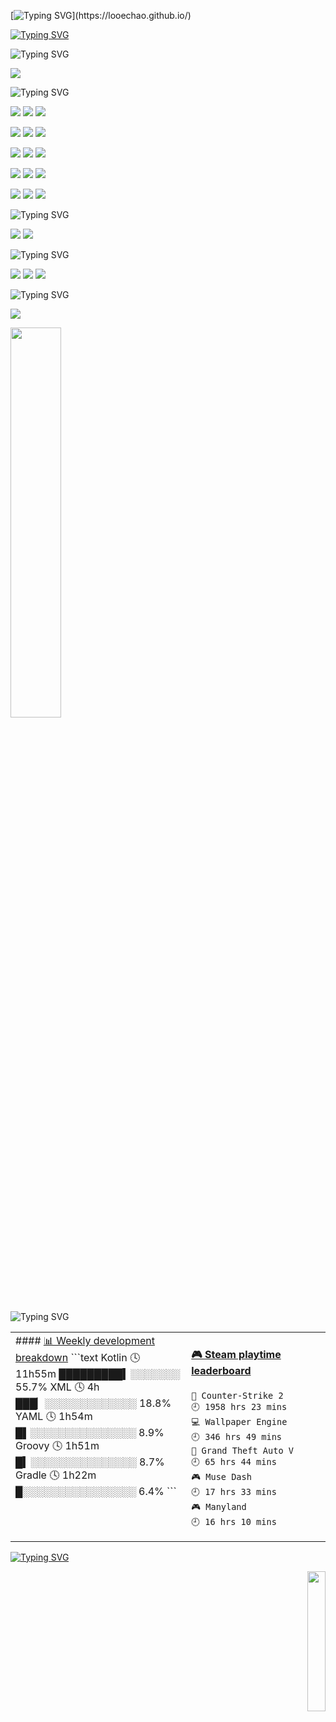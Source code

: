 [![Typing SVG](https://readme-typing-svg.demolab.com?font=Rubik+Spray+Paint&size=40&duration=1500&pause=1000&color=0761F7&vCenter=true&random=false&width=550&height=50&lines=HI%2C+I'm+looechao.;Follow+me+on+github.)](https://looechao.github.io/)

[![Typing SVG](https://readme-typing-svg.demolab.com?font=Fira+Code&size=10&duration=1&pause=1000&color=0761F7&vCenter=true&random=false&width=1000&height=10&lines=----------------------------------------------------------------------------------------------------------------------------------------------------------------------------------)]()



![Typing SVG](https://readme-typing-svg.demolab.com?font=Kanit&weight=600&duration=0.1&pause=1000&color=0761F7&vCenter=true&random=false&width=1000&height=20&lines=About+me)

 [![](https://img.shields.io/badge/A%20life%E2%80%93long%20student-grey?style=flat-square)]()

![Typing SVG](https://readme-typing-svg.demolab.com?font=Kanit&weight=500&duration=0.1&pause=1000&color=0761F7&vCenter=true&random=false&width=1000&height=20&lines=Platform+and+Devices)

[![](https://img.shields.io/badge/macOS%20Sequoia-grey?style=flat-square&logo=Apple&logoColor=white)](https://www.apple.com/tw/macos/macos-sequoia/) [![](https://img.shields.io/badge/Windows-11-4e9eee?style=flat-square&logo=windows&logoColor=blue)](https://en.wikipedia.org/wiki/Windows_11) [![](https://img.shields.io/badge/OS-Fedora%2040-grey?style=flat-square&logo=fedora&logoColor=blue)](https://fedoraproject.org/)

[![](https://img.shields.io/badge/IDE-Vim-grean?style=flat-square&logo=vim&logoColor=blue)](https://www.vim.org/) [![](https://img.shields.io/badge/IDE-Visual%20Studio%20Code-blue?style=flat-square&logo=vscode&logoColor=blue)](https://code.visualstudio.com/docs/introvideos/basics)  [![](https://img.shields.io/badge/IDE-Android%20Studio-blue?style=flat-square&logo=android-studio&logoColor=ffffff)](https://developer.android.com/studio) 

[![](https://img.shields.io/badge/Thinkpad-X230-2E77BC?style=flat-square&logo=thinkpad&logoColor=red)](https://psref.lenovo.com/syspool/Sys/PDF/withdrawnbook/ThinkPad_X230.pdf) [![](https://img.shields.io/badge/YOGA-Slim-grey?style=flat-square&logo=lenovo&logoColor=white)](https://laptopmedia.com/laptop-specs/lenovo-yoga-slim-7-pro-14-2/)  [![](https://img.shields.io/badge/Mac-mini-grey?style=flat-square&logo=apple&logoColor=white)](https://www.apple.com/mac-mini/) 

[![](https://img.shields.io/badge/Oneplus-8-red?style=flat-square&logo=oneplus&logoColor=red)](https://www.oneplus.com/cn/8) [![](https://img.shields.io/badge/Google-Pixel%20C-green?style=flat-square&logo=google&logoColor=green)](https://blog.google/products/android/meet-pixel-c-our-take-on-tablet/) [![](https://img.shields.io/badge/iPad-8-green?style=flat-square&logo=apple&logoColor=white)](https://support.apple.com/en-us/118451) 

[![](https://img.shields.io/badge/Xbox-360-green?style=flat-square&logo=Xbox&logoColor=Green)](https://en.wikipedia.org/wiki/Xbox_360) [![](https://img.shields.io/badge/Wii-U-2E77BC?style=flat-square&logo=wiiu&logoColor=white)](https://www.nintendo.co.uk/Wii-U/Wii-U-344102.html) [![](https://img.shields.io/badge/Steam-grey?style=flat-square&logo=steam&logoColor=white)](https://steamcommunity.com/id/looechao)

![Typing SVG](https://readme-typing-svg.demolab.com?font=Kanit&weight=500&duration=0.1&pause=1000&color=0761F7&vCenter=true&random=false&width=1000&height=20&lines=Languages)

 [![](https://img.shields.io/badge/Chinese-Native-pink?style=flat-square)](https://en.wikipedia.org/wiki/Chinese_language)
 [![](https://img.shields.io/badge/English-Work&Daily-pink?style=flat-square)](https://en.wikipedia.org/wiki/English_language)

![Typing SVG](https://readme-typing-svg.demolab.com?font=Kanit&weight=500&duration=0.1&pause=1000&color=0761F7&vCenter=true&random=false&width=1000&height=20&lines=Recently+focus+on%3A)

 [![](https://img.shields.io/badge/Kotlin-2E77BC?style=flat-square&logo=kotlin&logoColor=white)](https://cplusplus.com/) [![](https://img.shields.io/badge/Zen-green?style=flat-square)](https://en.wikipedia.org/wiki/Zen) [![](https://img.shields.io/badge/Minimalism-grey?style=flat-square)](https://en.wikipedia.org/wiki/Minimalism)

![Typing SVG](https://readme-typing-svg.demolab.com?font=Kanit&weight=500&duration=0.1&pause=1000&color=0761F7&vCenter=true&random=false&width=1000&height=20&lines=Education)

 [![](https://img.shields.io/badge/信息與計算科學-CSUFT(中南林業科技大學)-green?style=flat-squre)](https://jsj.csuft.edu.cn/)
</br>

<p align="left">
    <img src="https://github-readme-stats.vercel.app/api?username=looechao&theme=radical" style="width:40%; display:block; margin-left:0; margin-right:auto;" />
</p>

![Typing SVG](https://readme-typing-svg.demolab.com?font=Kanit&weight=500&duration=0.1&pause=1000&color=0761F7&vCenter=true&random=false&width=1000&height=20&lines=My+Development)

<table>
<tr>

<td valign="top" width="30%">
<!-- waka-box start -->
#### <a href="https://gist.github.com/c86de2cde920111b22af9c943fd91a21" target="_blank">📊 Weekly development breakdown</a>
```text
Kotlin               🕓 11h55m █████████▍░░░░░░░ 55.7%
XML                  🕓 4h     ███▏░░░░░░░░░░░░░ 18.8%
YAML                 🕓 1h54m  █▌░░░░░░░░░░░░░░░  8.9%
Groovy               🕓 1h51m  █▍░░░░░░░░░░░░░░░  8.7%
Gradle               🕓 1h22m  █░░░░░░░░░░░░░░░░  6.4%
```
<!-- Powered by https://github.com/YouEclipse/waka-box-go . -->
<!-- waka-box end -->
</td>

<td valign="top" width="30%">

<!-- steam-box start -->
#### <a href="https://gist.github.com/ad59ff5a561899435bbc24f423a40667" target="_blank">🎮 Steam playtime leaderboard</a>
```text
🔫 Counter-Strike 2                 🕘 1958 hrs 23 mins
💻 Wallpaper Engine                 🕘 346 hrs 49 mins
🚓 Grand Theft Auto V               🕘 65 hrs 44 mins
🎮 Muse Dash                        🕘 17 hrs 33 mins
🎮 Manyland                         🕘 16 hrs 10 mins
```
<!-- Powered by https://github.com/YouEclipse/steam-box . -->
<!-- steam-box end -->

</td>
</tr>
</table>

[![Typing SVG](https://readme-typing-svg.demolab.com?font=Fira+Code&size=10&duration=1&pause=1000&color=0761F7&vCenter=true&random=false&width=1000&height=10&lines=---------------------------------------------------------------------------------------------------------------------------------------------------------------------)]()

<p align="right">
  <a href="https://count.getloli.com/"><img src="https://count.getloli.com/get/@looechao?theme=asoul" style="width:24%;"></a>
</p>
